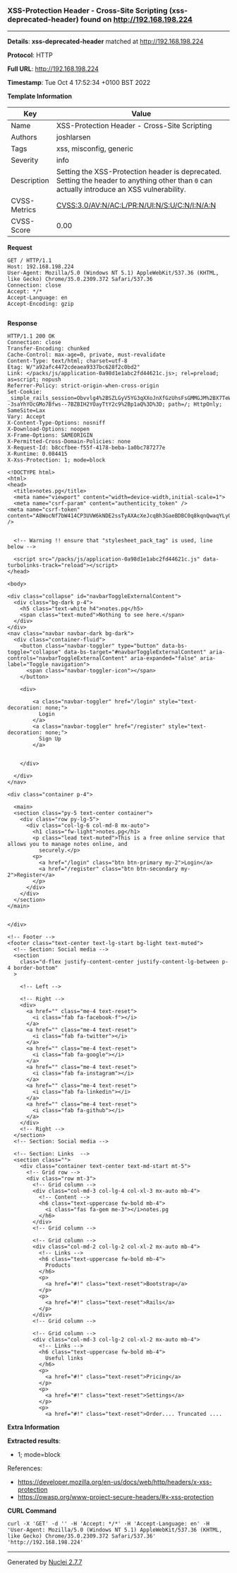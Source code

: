 ### XSS-Protection Header - Cross-Site Scripting (xss-deprecated-header) found on http://192.168.198.224
---
**Details**: **xss-deprecated-header**  matched at http://192.168.198.224

**Protocol**: HTTP

**Full URL**: http://192.168.198.224

**Timestamp**: Tue Oct 4 17:52:34 +0100 BST 2022

**Template Information**

| Key | Value |
|---|---|
| Name | XSS-Protection Header - Cross-Site Scripting |
| Authors | joshlarsen |
| Tags | xss, misconfig, generic |
| Severity | info |
| Description | Setting the XSS-Protection header is deprecated. Setting the header to anything other than `0` can actually introduce an XSS vulnerability. |
| CVSS-Metrics | [CVSS:3.0/AV:N/AC:L/PR:N/UI:N/S:U/C:N/I:N/A:N](https://www.first.org/cvss/calculator/3.0#CVSS:3.0/AV:N/AC:L/PR:N/UI:N/S:U/C:N/I:N/A:N) |
| CVSS-Score | 0.00 |

**Request**
```http
GET / HTTP/1.1
Host: 192.168.198.224
User-Agent: Mozilla/5.0 (Windows NT 5.1) AppleWebKit/537.36 (KHTML, like Gecko) Chrome/35.0.2309.372 Safari/537.36
Connection: close
Accept: */*
Accept-Language: en
Accept-Encoding: gzip


```

**Response**
```http
HTTP/1.1 200 OK
Connection: close
Transfer-Encoding: chunked
Cache-Control: max-age=0, private, must-revalidate
Content-Type: text/html; charset=utf-8
Etag: W/"a92afc4472cdeaea9337bc628f2c0bd2"
Link: </packs/js/application-0a98d1e1abc2fd44621c.js>; rel=preload; as=script; nopush
Referrer-Policy: strict-origin-when-cross-origin
Set-Cookie: _simple_rails_session=Obvvlg4%2BSZLGyV5YG3qXXoJnXfGzUhsFsGMMGJM%2BX7TeW3JHiUD1kT4gK%2BdhfRBVpCV30R2ySxuSjXBTDUUCbdIE6GRMDuIb%2FhJsIH%2FOy%2F4IS5D%2FDoYioJVlQaTwYbyhlInI2NTiYD2gxPns4uUs8B37TuvKgBJ7%2BMXKX5XM2TEkHf3Gq9hwtC6A%2ByS3JIXIlwHvTXZxdWsaH%2F0PQhqu%2FqGg2yj0jBBHKwq8lxnaxSJK6QaSX%2BXewHeXnqUk0jeQjBY7nWGkoTZUNSFQRoruvPjfL%2Fs7BzRMe8acMq8%3D--3saYhYOcGMo7Bfws--7BZBIH2YOayTtY2c9%2Bp1aQ%3D%3D; path=/; HttpOnly; SameSite=Lax
Vary: Accept
X-Content-Type-Options: nosniff
X-Download-Options: noopen
X-Frame-Options: SAMEORIGIN
X-Permitted-Cross-Domain-Policies: none
X-Request-Id: b8ccfbee-f55f-4178-beba-1a0bc787277e
X-Runtime: 0.084415
X-Xss-Protection: 1; mode=block

<!DOCTYPE html>
<html>
<head>
  <title>notes.pg</title>
  <meta name="viewport" content="width=device-width,initial-scale=1">
  <meta name="csrf-param" content="authenticity_token" />
<meta name="csrf-token" content="A8WocNf7bW414CP3UVW6kNDE2ssTyAXAcXeJcqBh3GaeBDBC0q8kqnQwaqYLyQF4W43Ejos_98w4ngPLqVKNZg" />
  

  <!-- Warning !! ensure that "stylesheet_pack_tag" is used, line below -->
  
  <script src="/packs/js/application-0a98d1e1abc2fd44621c.js" data-turbolinks-track="reload"></script>
</head>

<body>

<div class="collapse" id="navbarToggleExternalContent">
  <div class="bg-dark p-4">
    <h5 class="text-white h4">notes.pg</h5>
    <span class="text-muted">Nothing to see here.</span>
  </div>
</div>
<nav class="navbar navbar-dark bg-dark">
  <div class="container-fluid">
    <button class="navbar-toggler" type="button" data-bs-toggle="collapse" data-bs-target="#navbarToggleExternalContent" aria-controls="navbarToggleExternalContent" aria-expanded="false" aria-label="Toggle navigation">
      <span class="navbar-toggler-icon"></span>
    </button>

    <div>

        <a class="navbar-toggler" href="/login" style="text-decoration: none;">
          Login
        </a>
        <a class="navbar-toggler" href="/register" style="text-decoration: none;">
          Sign Up
        </a>


    </div>

  </div>
</nav>

<div class="container p-4">

  <main>
  <section class="py-5 text-center container">
    <div class="row py-lg-5">
      <div class="col-lg-6 col-md-8 mx-auto">
        <h1 class="fw-light">notes.pg</h1>
        <p class="lead text-muted">This is a free online service that allows you to manage notes online, and
          securely.</p>
        <p>
          <a href="/login" class="btn btn-primary my-2">Login</a>
          <a href="/register" class="btn btn-secondary my-2">Register</a>
        </p>
      </div>
    </div>
  </section>
</main>


</div>

<!-- Footer -->
<footer class="text-center text-lg-start bg-light text-muted">
  <!-- Section: Social media -->
  <section
    class="d-flex justify-content-center justify-content-lg-between p-4 border-bottom"
  >

    <!-- Left -->

    <!-- Right -->
    <div>
      <a href="" class="me-4 text-reset">
        <i class="fab fa-facebook-f"></i>
      </a>
      <a href="" class="me-4 text-reset">
        <i class="fab fa-twitter"></i>
      </a>
      <a href="" class="me-4 text-reset">
        <i class="fab fa-google"></i>
      </a>
      <a href="" class="me-4 text-reset">
        <i class="fab fa-instagram"></i>
      </a>
      <a href="" class="me-4 text-reset">
        <i class="fab fa-linkedin"></i>
      </a>
      <a href="" class="me-4 text-reset">
        <i class="fab fa-github"></i>
      </a>
    </div>
    <!-- Right -->
  </section>
  <!-- Section: Social media -->

  <!-- Section: Links  -->
  <section class="">
    <div class="container text-center text-md-start mt-5">
      <!-- Grid row -->
      <div class="row mt-3">
        <!-- Grid column -->
        <div class="col-md-3 col-lg-4 col-xl-3 mx-auto mb-4">
          <!-- Content -->
          <h6 class="text-uppercase fw-bold mb-4">
            <i class="fas fa-gem me-3"></i>notes.pg
          </h6>
        </div>
        <!-- Grid column -->

        <!-- Grid column -->
        <div class="col-md-2 col-lg-2 col-xl-2 mx-auto mb-4">
          <!-- Links -->
          <h6 class="text-uppercase fw-bold mb-4">
            Products
          </h6>
          <p>
            <a href="#!" class="text-reset">Bootstrap</a>
          </p>
          <p>
            <a href="#!" class="text-reset">Rails</a>
          </p>
        </div>
        <!-- Grid column -->

        <!-- Grid column -->
        <div class="col-md-3 col-lg-2 col-xl-2 mx-auto mb-4">
          <!-- Links -->
          <h6 class="text-uppercase fw-bold mb-4">
            Useful links
          </h6>
          <p>
            <a href="#!" class="text-reset">Pricing</a>
          </p>
          <p>
            <a href="#!" class="text-reset">Settings</a>
          </p>
          <p>
            <a href="#!" class="text-reset">Order.... Truncated ....
```

**Extra Information**

**Extracted results**:

- 1; mode=block


References: 
- https://developer.mozilla.org/en-us/docs/web/http/headers/x-xss-protection
- https://owasp.org/www-project-secure-headers/#x-xss-protection

**CURL Command**
```
curl -X 'GET' -d '' -H 'Accept: */*' -H 'Accept-Language: en' -H 'User-Agent: Mozilla/5.0 (Windows NT 5.1) AppleWebKit/537.36 (KHTML, like Gecko) Chrome/35.0.2309.372 Safari/537.36' 'http://192.168.198.224'
```
---
Generated by [Nuclei 2.7.7](https://github.com/projectdiscovery/nuclei)